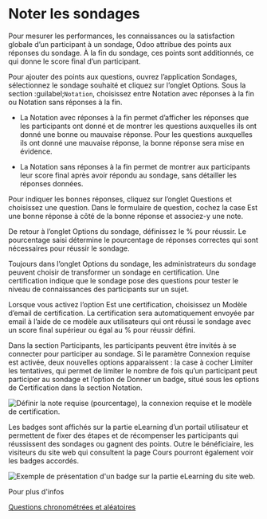 # Noter les sondages

Pour mesurer les performances, les connaissances ou la satisfaction globale
d’un participant à un sondage, Odoo attribue des points aux réponses du
sondage. À la fin du sondage, ces points sont additionnés, ce qui donne le
score final d’un participant.

Pour ajouter des points aux questions, ouvrez l’application Sondages,
sélectionnez le sondage souhaité et cliquez sur l’onglet Options. Sous la
section :guilabel;`Notation`, choisissez entre Notation avec réponses à la fin
ou Notation sans réponses à la fin.

  * La Notation avec réponses à la fin permet d’afficher les réponses que les participants ont donné et de montrer les questions auxquelles ils ont donné une bonne ou mauvaise réponse. Pour les questions auxquelles ils ont donné une mauvaise réponse, la bonne réponse sera mise en évidence.

  * La Notation sans réponses à la fin permet de montrer aux participants leur score final après avoir répondu au sondage, sans détailler les réponses données.

Pour indiquer les bonnes réponses, cliquez sur l’onglet Questions et
choisissez une question. Dans le formulaire de question, cochez la case Est
une bonne réponse à côté de la bonne réponse et associez-y une note.

De retour à l’onglet Options du sondage, définissez le % pour réussir. Le
pourcentage saisi détermine le pourcentage de réponses correctes qui sont
nécessaires pour réussir le sondage.

Toujours dans l’onglet Options du sondage, les administrateurs du sondage
peuvent choisir de transformer un sondage en certification. Une certification
indique que le sondage pose des questions pour tester le niveau de
connaissances des participants sur un sujet.

Lorsque vous activez l’option Est une certification, choisissez un Modèle
d’email de certification. La certification sera automatiquement envoyée par
email à l’aide de ce modèle aux utilisateurs qui ont réussi le sondage avec un
score final supérieur ou égal au % pour réussir défini.

Dans la section Participants, les participants peuvent être invités à se
connecter pour participer au sondage. Si le paramètre Connexion requise est
activée, deux nouvelles options apparaissent : la case à cocher Limiter les
tentatives, qui permet de limiter le nombre de fois qu’un participant peut
participer au sondage et l’option de Donner un badge, situé sous les options
de Certification dans la section Notation.

![Définir la note requise \(pourcentage\), la connexion requise et le modèle
de certification.](../../../_images/required-score-login.png)

Les badges sont affichés sur la partie eLearning d’un portail utilisateur et
permettent de fixer des étapes et de récompenser les participants qui
réussissent des sondages ou gagnent des points. Outre le bénéficiaire, les
visiteurs du site web qui consultent la page Cours pourront également voir les
badges accordés.

![Exemple de présentation d'un badge sur la partie eLearning du site
web.](../../../_images/frontend-badges.png)

Pour plus d'infos

[Questions chronométrées et aléatoires](time_random.html)

